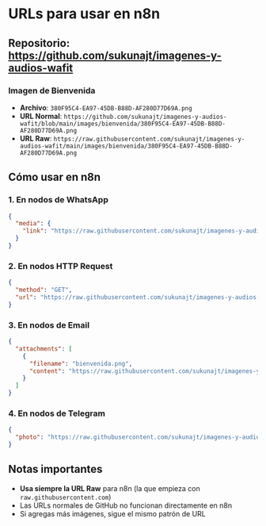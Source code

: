 # URLs para usar en n8n

## Repositorio: https://github.com/sukunajt/imagenes-y-audios-wafit

### Imagen de Bienvenida
- **Archivo**: `380F95C4-EA97-45DB-B88D-AF280D77D69A.png`
- **URL Normal**: `https://github.com/sukunajt/imagenes-y-audios-wafit/blob/main/images/bienvenida/380F95C4-EA97-45DB-B88D-AF280D77D69A.png`
- **URL Raw**: `https://raw.githubusercontent.com/sukunajt/imagenes-y-audios-wafit/main/images/bienvenida/380F95C4-EA97-45DB-B88D-AF280D77D69A.png`

## Cómo usar en n8n

### 1. En nodos de WhatsApp
```json
{
  "media": {
    "link": "https://raw.githubusercontent.com/sukunajt/imagenes-y-audios-wafit/main/images/bienvenida/380F95C4-EA97-45DB-B88D-AF280D77D69A.png"
  }
}
```

### 2. En nodos HTTP Request
```json
{
  "method": "GET",
  "url": "https://raw.githubusercontent.com/sukunajt/imagenes-y-audios-wafit/main/images/bienvenida/380F95C4-EA97-45DB-B88D-AF280D77D69A.png"
}
```

### 3. En nodos de Email
```json
{
  "attachments": [
    {
      "filename": "bienvenida.png",
      "content": "https://raw.githubusercontent.com/sukunajt/imagenes-y-audios-wafit/main/images/bienvenida/380F95C4-EA97-45DB-B88D-AF280D77D69A.png"
    }
  ]
}
```

### 4. En nodos de Telegram
```json
{
  "photo": "https://raw.githubusercontent.com/sukunajt/imagenes-y-audios-wafit/main/images/bienvenida/380F95C4-EA97-45DB-B88D-AF280D77D69A.png"
}
```

## Notas importantes
- **Usa siempre la URL Raw** para n8n (la que empieza con `raw.githubusercontent.com`)
- Las URLs normales de GitHub no funcionan directamente en n8n
- Si agregas más imágenes, sigue el mismo patrón de URL 